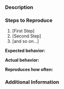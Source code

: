 ### Description

<!-- Required -->
<!-- Description of the issue -->

### Steps to Reproduce

<!-- Required -->
1. [First Step]
2. [Second Step]
3. [and so on...]

**Expected behavior:**

<!-- What you expect to happen-->

**Actual behavior:**

<!-- What actually happens -->

**Reproduces how often:**
<!-- What percentage of the time does it reproduce?-->

### Additional Information
<!-- optional -->
<!-- Any additional information, configuration or data that might be necessary to reproduce the issue. -->
